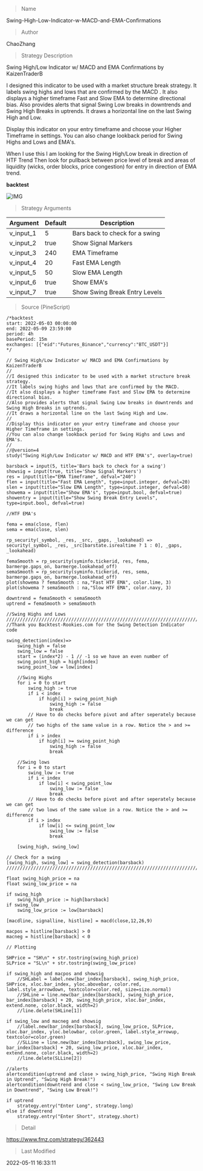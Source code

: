 
> Name

Swing-High-Low-Indicator-w-MACD-and-EMA-Confirmations

> Author

ChaoZhang

> Strategy Description

Swing High/Low Indicator w/ MACD and EMA Confirmations by KaizenTraderB

I designed this indicator to be used with a market structure break strategy.
It labels swing highs and lows that are confirmed by the MACD .
It also displays a higher timeframe Fast and Slow EMA to determine directional bias.
Also provides alerts that signal Swing Low breaks in downtrends and Swing High Breaks in uptrends.
It draws a horizontal line on the last Swing High and Low.

Display this indicator on your entry timeframe and choose your Higher Timeframe in settings.
You can also change lookback period for Swing Highs and Lows and EMA's.

When I use this I am looking for the Swing High/Low break in direction of HTF Trend
Then look for pullback between price level of break and areas of liquidity (wicks, order blocks, price congestion) for entry in direction of EMA trend.

**backtest**

 ![IMG](https://www.fmz.com/upload/asset/218f429f1e8d47fc2fc.png) 

> Strategy Arguments



|Argument|Default|Description|
|----|----|----|
|v_input_1|5|Bars back to check for a swing|
|v_input_2|true|Show Signal Markers|
|v_input_3|240|EMA Timeframe|
|v_input_4|20|Fast EMA Length|
|v_input_5|50|Slow EMA Length|
|v_input_6|true|Show EMA's|
|v_input_7|true|Show Swing Break Entry Levels|


> Source (PineScript)

``` pinescript
/*backtest
start: 2022-05-03 00:00:00
end: 2022-05-09 23:59:00
period: 4h
basePeriod: 15m
exchanges: [{"eid":"Futures_Binance","currency":"BTC_USDT"}]
*/

// Swing High/Low Indicator w/ MACD and EMA Confirmations by KaizenTraderB
//
//I designed this indicator to be used with a market structure break strategy.
//It labels swing highs and lows that are confirmed by the MACD.  
//It also displays a higher timeframe Fast and Slow EMA to determine directional bias.
//Also provides alerts that signal Swing Low breaks in downtrends and Swing High Breaks in uptrends.
//It draws a horizontal line on the last Swing High and Low.
//
//Display this indicator on your entry timeframe and choose your Higher Timeframe in settings.
//You can also change lookback period for Swing Highs and Lows and EMA's.
//
//@version=4
study("Swing High/Low Indicator w/ MACD and HTF EMA's", overlay=true)

barsback = input(5, title='Bars back to check for a swing')
showsig = input(true, title='Show Signal Markers')
res = input(title="EMA Timeframe", defval="240")
flen = input(title="Fast EMA Length", type=input.integer, defval=20)
slen = input(title="Slow EMA Length", type=input.integer, defval=50)
showema = input(title="Show EMA's", type=input.bool, defval=true)
showentry = input(title="Show Swing Break Entry Levels", type=input.bool, defval=true)

//HTF EMA's

fema = ema(close, flen)
sema = ema(close, slen)

rp_security(_symbol, _res, _src, _gaps, _lookahead) => security(_symbol, _res, _src[barstate.isrealtime ? 1 : 0], _gaps, _lookahead)

femaSmooth = rp_security(syminfo.tickerid, res, fema, barmerge.gaps_on, barmerge.lookahead_off)
semaSmooth = rp_security(syminfo.tickerid, res, sema, barmerge.gaps_on, barmerge.lookahead_off)
plot(showema ? femaSmooth : na,"Fast HTF EMA", color.lime, 3)
plot(showema ? semaSmooth : na,"Slow HTF EMA", color.navy, 3)

downtrend = femaSmooth < semaSmooth
uptrend = femaSmooth > semaSmooth

//Swing Highs and Lows
////////////////////////////////////////////////////////////////////////////////
//Thank you Backtest-Rookies.com for the Swing Detection Indicator code

swing_detection(index)=>
    swing_high = false
    swing_low = false
    start = (index*2) - 1 // -1 so we have an even number of
    swing_point_high = high[index]
    swing_point_low = low[index]
    
    //Swing Highs
    for i = 0 to start
        swing_high := true
        if i < index 
            if high[i] > swing_point_high 
                swing_high := false
                break
        // Have to do checks before pivot and after seperately because we can get
        // two highs of the same value in a row. Notice the > and >= difference
        if i > index
            if high[i] >= swing_point_high 
                swing_high := false
                break
        
    //Swing lows
    for i = 0 to start
        swing_low := true
        if i < index
            if low[i] < swing_point_low 
                swing_low := false
                break  
        // Have to do checks before pivot and after seperately because we can get
        // two lows of the same value in a row. Notice the > and >= difference
        if i > index
            if low[i] <= swing_point_low 
                swing_low := false
                break 
        
    [swing_high, swing_low]

// Check for a swing
[swing_high, swing_low] = swing_detection(barsback)
////////////////////////////////////////////////////////////////////////////////

float swing_high_price = na
float swing_low_price = na
 
if swing_high
    swing_high_price := high[barsback] 
if swing_low
    swing_low_price := low[barsback] 

[macdline, signalline, histline] = macd(close,12,26,9)

macpos = histline[barsback] > 0
macneg = histline[barsback] < 0

// Plotting

SHPrice = "SH\n" + str.tostring(swing_high_price)
SLPrice = "SL\n" + str.tostring(swing_low_price)

if swing_high and macpos and showsig
    //SHLabel = label.new(bar_index[barsback], swing_high_price, SHPrice, xloc.bar_index, yloc.abovebar, color.red, label.style_arrowdown, textcolor=color.red, size=size.normal)
    //SHLine = line.new(bar_index[barsback], swing_high_price, bar_index[barsback] + 20, swing_high_price, xloc.bar_index, extend.none, color.black, width=2)
    //line.delete(SHLine[1])

if swing_low and macneg and showsig
    //label.new(bar_index[barsback], swing_low_price, SLPrice, xloc.bar_index, yloc.belowbar, color.green, label.style_arrowup, textcolor=color.green)
    //SLLine = line.new(bar_index[barsback], swing_low_price, bar_index[barsback] + 20, swing_low_price, xloc.bar_index, extend.none, color.black, width=2)
    //line.delete(SLLine[2])
    
//alerts
alertcondition(uptrend and close > swing_high_price, "Swing High Break in Uptrend", "Swing High Break!")
alertcondition(downtrend and close < swing_low_price, "Swing Low Break in Downtrend", "Swing Low Break!")

if uptrend
    strategy.entry("Enter Long", strategy.long)
else if downtrend
    strategy.entry("Enter Short", strategy.short)
```

> Detail

https://www.fmz.com/strategy/362443

> Last Modified

2022-05-11 16:33:11
